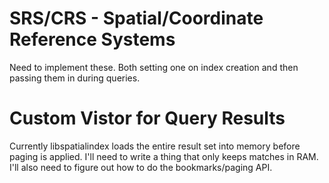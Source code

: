 SRS/CRS - Spatial/Coordinate Reference Systems
==============================================

Need to implement these. Both setting one on index creation and then passing them in during queries.

Custom Vistor for Query Results
===============================

Currently libspatialindex loads the entire result set into memory before paging is applied. I'll need to write a thing that only keeps matches in RAM. I'll also need to figure out how to do the bookmarks/paging API.
